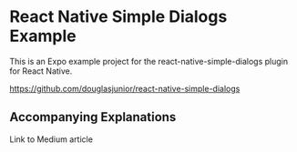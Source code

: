 # React Native Simple Dialogs Example
This is an Expo example project for the react-native-simple-dialogs plugin for React Native.

https://github.com/douglasjunior/react-native-simple-dialogs

## Accompanying Explanations
Link to Medium article
